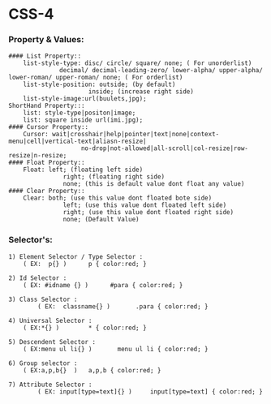 # CSS-4

### Property & Values:
	#### List Property::
		list-style-type: disc/ circle/ square/ none; ( For unorderlist)
			      decimal/ decimal-leading-zero/ lower-alpha/ upper-alpha/ lower-roman/ upper-roman/ none; ( For orderlist)
		list-style-position: outside; (by default)
			              inside; (increase right side)
		list-style-image:url(buulets,jpg);
	ShortHand Property:::
		list: style-type|positon|image;
		list: square inside url(imi.jpg);
	#### Cursor Property::
		Cursor: wait|crosshair|help|pointer|text|none|context-menu|cell|vertical-text|aliasn-resize|
		                no-drop|not-allowed|all-scroll|col-resize|row-resize|n-resize;
	#### Float Property::
		Float: left; (floating left side)
		           right; (floating right side)
		           none; (this is default value dont float any value)
	#### Clear Property::
		Clear: both; (use this value dont floated bote side)
		           left; (use this value dont floated left side)
		           right; (use this value dont floated right side)
		           none; (Default Value)

### Selector's:
	1) Element Selector / Type Selector :
 	    ( EX:  p{} )      p { color:red; }

	2) Id Selector :
   	    ( EX: #idname {} )      #para { color:red; }

	3) Class Selector :
     	    ( EX:  classname{} )       .para { color:red; }

	4) Universal Selector :
   	    ( EX:*{} )        * { color:red; }
	
	5) Descendent Selector :
   	    ( EX:menu ul li{} )       menu ul li { color:red; }

	6) Group selector :
 	    ( EX:a,p,b{}  )	  a,p,b { color:red; }

	7) Attribute Selector :
    	    ( EX: input[type=text]{} )     input[type=text] { color:red; }
